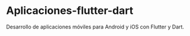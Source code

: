 # Aplicaciones-flutter-dart
Desarrollo de aplicaciones móviles para Android y iOS con Flutter y Dart.
